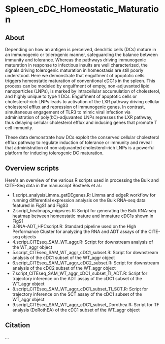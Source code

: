 # Spleen_cDC_Homeostatic_Maturation

## About

Depending on how an antigen is perceived, dendritic cells (DCs) mature in an immunogenic or tolerogenic manner, safeguarding the balance between immunity and tolerance. Whereas the pathways driving immunogenic maturation in response to infectious insults are well characterized, the signals driving tolerogenic maturation in homeostasis are still poorly understood. Here we demonstrate that engulfment of apoptotic cells triggers homeostatic maturation of conventional cDC1s in the spleen. This process can be modeled by engulfment of empty, non-adjuvanted lipid nanoparticles (LNPs), is marked by intracellular accumulation of cholesterol, and highly unique to type 1 DCs. Engulfment of apoptotic cells or cholesterol-rich LNPs leads to activation of the LXR pathway driving cellular cholesterol efflux and repression of immunogenic genes. In contrast, simultaneous engagement of TLR3 to mimic viral infection via administration of poly(I:C)-adjuvanted LNPs represses the LXR pathway, thus delaying cellular cholesterol efflux and inducing genes that promote T cell immunity.

These data demonstrate how DCs exploit the conserved cellular cholesterol efflux pathway to regulate induction of tolerance or immunity and reveal that administration of non-adjuvanted cholesterol-rich LNPs is a powerful platform for inducing tolerogenic DC maturation.


## Overview scripts

Here's an overview of the various R scripts used in processing the Bulk and CITE-Seq data in the manuscript Bosteels et al.:
- 1.script_analysisLimma_getDEgenes.R: Limma and edgeR workflow for running differential expression analysis on the Bulk RNA-seq data featured in FigS1 and FigS3
- 2.script_heatmaps_migvsres.R: Script for generating the Bulk RNA-seq heatmap between homeostatic mature and immature cDC1s shown in FigS1
- 3.RNA-ADT_HPCscript.R: Standard pipeline used on the High Performance Cluster for analyzing the RNA and ADT assays of the CITE-seq objects
- 4.script_CITEseq_SAM_WT_aggr.R: Script for downstream analysis of the WT_aggr object
- 5.script_CITEseq_SAM_WT_aggr_cDC1_subset.R: Script for downstream analysis of the cDC1 subset of the WT_aggr object
- 6.script_CITEseq_SAM_WT_aggr_cDC2_subset.R: Script for downstream analysis of the cDC2 subset of the WT_aggr object
- 7.script_CITEseq_SAM_WT_aggr_cDC1_subset_TI_ADT.R: Script for trajectory inference on the ADT assay of the cDC1 subset of the WT_aggr object
- 8.script_CITEseq_SAM_WT_aggr_cDC1_subset_TI_SCT.R: Script for trajectory inference on the SCT assay of the cDC1 subset of the WT_aggr object
- 9.script_CITEseq_SAM_WT_aggr_cDC1_subset_Dorothea.R: Script for TF analysis (DoRothEA) of the cDC1 subset of the WT_aggr object

## Citation

...
